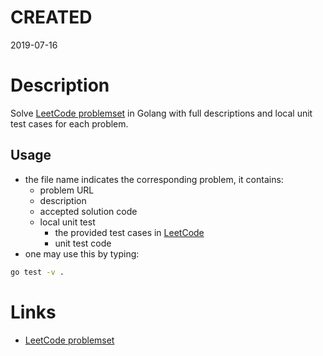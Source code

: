 # CREATED
2019-07-16

# Description
Solve [LeetCode problemset](https://leetcode.com/problemset/algorithms/)  in Golang with full descriptions and local unit test cases for each problem.

## Usage
- the file name indicates the corresponding problem, it contains:
    - problem URL
    - description
    - accepted solution code
    - local unit test
        - the provided test cases in [LeetCode](https://leetcode.com)
        - unit test code
- one may use this by typing:
```sh
go test -v .
```

# Links
- [LeetCode problemset](https://leetcode.com/problemset/algorithms/)
